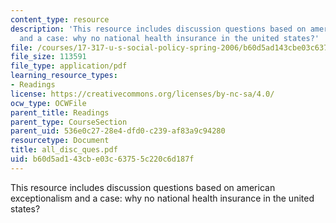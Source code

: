 ```yaml
---
content_type: resource
description: 'This resource includes discussion questions based on american exceptionalism
  and a case: why no national health insurance in the united states?'
file: /courses/17-317-u-s-social-policy-spring-2006/b60d5ad143cbe03c63755c220c6d187f_all_disc_ques.pdf
file_size: 113591
file_type: application/pdf
learning_resource_types:
- Readings
license: https://creativecommons.org/licenses/by-nc-sa/4.0/
ocw_type: OCWFile
parent_title: Readings
parent_type: CourseSection
parent_uid: 536e0c27-28e4-dfd0-c239-af83a9c94280
resourcetype: Document
title: all_disc_ques.pdf
uid: b60d5ad1-43cb-e03c-6375-5c220c6d187f
---
```

This resource includes discussion questions based on american exceptionalism and a case: why no national health insurance in the united states?